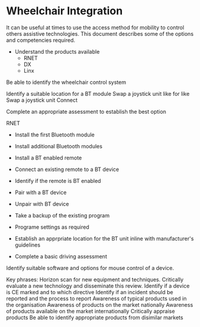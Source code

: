 # Wheelchair Integration

It can be useful at times to use the access method for mobility to control others assistive technologies. This document describes some of the options and competencies required.

* Understand the products available
  * RNET
  * DX
  * Linx
  
Be able to identify the wheelchair control system

Identify a suitable location for a BT module
Swap a joystick unit like for like
Swap a joystick unit
Connect 

Complete an appropriate assessment to establish the best option

RNET
  * Install the first Bluetooth module
  * Install additional Bluetooth modules
  * Install a BT enabled remote
  * Connect an existing remote to a BT device
  * Identify if the remote is BT enabled
  * Pair with a BT device
  * Unpair with BT device
  * Take a backup of the existing program
  * Programe settings as required
  * Establish an apprpriate location for the BT unit inline with manufacturer's guidelines
  
* Complete a basic driving assessment
  
Identify suitable software and options for mouse control of a device.

Key phrases:
Horizon scan for new equipment and techniques.  Critically evaluate a new technology and disseminate this review.
Identify if a device is CE marked and to which directive
Identify if an incident should be reported and the process to report
Awareness of typical products used in the organisation
Awareness of products on the market nationally
Awareness of products available on the market internationally
Critically appraise products
Be able to identify appropriate products from disimilar markets





  
